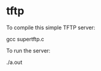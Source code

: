 # tftp

To compile this simple TFTP server:

gcc supertftp.c

To run the server:

./a.out <specify a port number>
